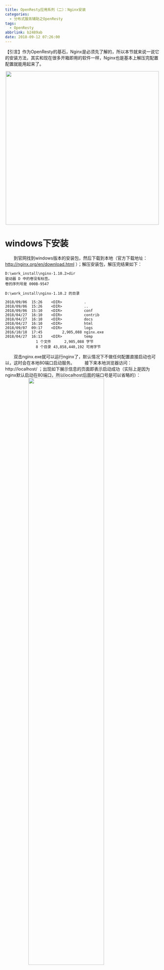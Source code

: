 ```yaml
---
title: OpenResty应用系列（二）：Nginx安装
categories:
  - 分布式服务辅助之OpenResty
tags:
  - OpenResty
abbrlink: b2489ab
date: 2018-09-12 07:26:00
---
```

【引言】作为OpenResty的基石，Nginx是必须先了解的，所以本节就来说一说它的安装方法，其实和现在很多开箱即用的软件一样，Nginx也是基本上解压完配置配置就能用起来了。
<div align=center><img src="http://pm4hdun71.bkt.clouddn.com/img/2018/2018-09-13-03.jpg" width="500"/></div>
<!-- more -->

# windows下安装
&emsp;&emsp;到官网找到windows版本的安装包，然后下载到本地（官方下载地址： http://nginx.org/en/download.html ）；解压安装包，解压完结果如下：
```
D:\work_install\nginx-1.10.2>dir
驱动器 D 中的卷没有标签。
卷的序列号是 000B-9547

D:\work_install\nginx-1.10.2 的目录

2018/09/06  15:26    <DIR>          .
2018/09/06  15:26    <DIR>          ..
2018/09/06  15:10    <DIR>          conf
2018/04/27  16:10    <DIR>          contrib
2018/04/27  16:10    <DIR>          docs
2018/04/27  16:10    <DIR>          html
2018/09/07  09:17    <DIR>          logs
2016/10/18  17:45         2,905,088 nginx.exe
2018/04/27  16:13    <DIR>          temp
              1 个文件      2,905,088 字节
              8 个目录 43,858,440,192 可用字节
```

&emsp;&emsp;双击nginx.exe就可以运行nginx了，默认情况下不做任何配置直接启动也可以，这时会在本地80端口启动服务。
&emsp;&emsp;接下来本地浏览器访问：http://localhost/ ；出现如下展示信息的页面即表示启动成功（实际上是因为nginx默认启动在80端口，所以localhost后面的端口号是可以省略的）：
<img style="clear: both;display: block;margin:auto;" src="http://pm4hdun71.bkt.clouddn.com/img/2018/2018-09-12-03.jpg" width="70%">

# Linux环境的安装
- 获取 Nginx源码包，在http://nginx.org/en/download.html上可以获取当前最新的版本
- 解压缩nginx-xx.tar.gz包
- 进入解压缩目录，执行./configure
- make & make install （需要预先安装gcc）
- 若安装时报找不到依赖模块，可使用--with-openssl= <openssl_dir> 、--with-pcre= <pcre_dir> 、--with-zlib= <zlib_dir> 指定依赖的模块目录。
- 验证方式同上一节：http://localhost/ 
【注】：可参考《运维技能集锦系列（一）：Nginx Keepalived环境搭建》

# CentOS安装实战记录
```
# 下载相关组件
[root@localhost src]# wget http://nginx.org/download/nginx-1.10.2.tar.gz
[root@localhost src]# wget http://www.openssl.org/source/openssl-fips-2.0.10.tar.gz
[root@localhost src]# wget http://zlib.net/zlib-1.2.11.tar.gz
[root@localhost src]# wget ftp://ftp.csx.cam.ac.uk/pub/software/programming/pcre/pcre-8.40.tar.gz

# 安装c++编译环境，如已安装可略过
[root@localhost src]# yum install gcc-c++

# 期间会有确认提示输入y回车
Is this ok [y/N]:y

# openssl安装
[root@localhost src]# tar zxvf openssl-fips-2.0.10.tar.gz
[root@localhost src]# cd openssl-fips-2.0.10
[root@localhost openssl-fips-2.0.10]# ./config && make && make install

# pcre安装
[root@localhost src]# tar zxvf pcre-8.40.tar.gz
[root@localhost src]# cd pcre-8.40
[root@localhost pcre-8.40]# ./configure && make && make install

# zlib安装
[root@localhost src]# tar zxvf zlib-1.2.11.tar.gz
[root@localhost src]# cd zlib-1.2.11
[root@localhost zlib-1.2.11]# ./configure && make && make install

# nginx安装
[root@localhost src]# tar zxvf nginx-1.10.2.tar.gz
省略安装内容...
[root@localhost src]# cd nginx-1.10.2
[root@localhost nginx-1.10.2]# ./configure && make && make install

# 进入nginx目录并启动
[root@localhost src]# cd /usr/local/nginx/sbin/nginx
[root@localhost nginx]# nginx

# 访问http://localhost/ 进行验证，同上
```